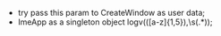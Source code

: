 * try pass this param to CreateWindow as user data;
* ImeApp as a singleton object
  logv\(([a-z]{1,5}),\s(.*)\);